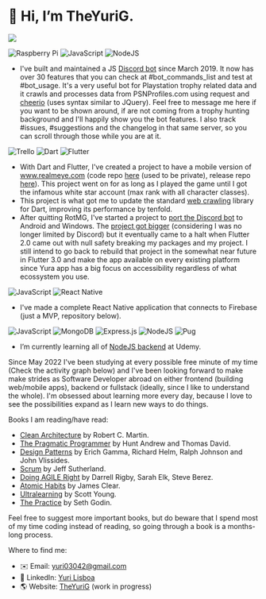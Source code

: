 # 👋 Hi, I’m TheYuriG.
<img src="https://github-profile-summary-cards.vercel.app/api/cards/profile-details?username=TheYuriG&theme=radical"/>

![Raspberry Pi](https://img.shields.io/badge/-RaspberryPi-C51A4A?style=for-the-badge&logo=Raspberry-Pi)
![JavaScript](https://img.shields.io/badge/javascript-%23323330.svg?style=for-the-badge&logo=javascript&logoColor=%23F7DF1E)
![NodeJS](https://img.shields.io/badge/node.js-6DA55F?style=for-the-badge&logo=node.js&logoColor=white)
- I've built and maintained a JS [Discord bot](https://discordapp.com/invite/j55v7pD) since March 2019. It now has over 30 features that you can check at #bot_commands_list and test at #bot_usage. It's a very useful bot for Playstation trophy related data and it crawls and processes data from PSNProfiles.com using request and [cheerio](https://www.npmjs.com/package/cheerio) (uses syntax similar to JQuery). Feel free to message me here if you want to be shown around, if are not coming from a trophy hunting background and I'll happily show you the bot features. I also track #issues, #suggestions and the changelog in that same server, so you can scroll through those while you are at it.

![Trello](https://img.shields.io/badge/Trello-%23026AA7.svg?style=for-the-badge&logo=Trello&logoColor=white)
![Dart](https://img.shields.io/badge/dart-%230175C2.svg?style=for-the-badge&logo=dart&logoColor=white)
![Flutter](https://img.shields.io/badge/Flutter-%2302569B.svg?style=for-the-badge&logo=Flutter&logoColor=white)
- With Dart and Flutter, I've created a project to have a mobile version of www.realmeye.com (code repo [here](https://github.com/TheYuriG/rotmg_utility) (used to be private), release repo [here](https://github.com/TheYuriG/RotMG-Utility/releases)). This project went on for as long as I played the game until I got the infamous white star account (max rank with all character classes).
- This project is what got me to update the standard [web crawling](https://github.com/tusharojha/web_scraper/pull/23) library for Dart, improving its performance by tenfold.
- After quitting RotMG, I've started a project to [port the Discord bot](https://github.com/TheYuriG/Yura/tags) to Android and Windows. The [project got bigger](https://trello.com/b/EK0M1sl8/yuras-development-board) (considering I was no longer limited by Discord) but it eventually came to a halt when Flutter 2.0 came out with null safety breaking my packages and my project. I still intend to go back to rebuild that project in the somewhat near future in Flutter 3.0 and make the app available on every existing platform since Yura app has a big focus on accessibility regardless of what ecossystem you use.

![JavaScript](https://img.shields.io/badge/javascript-%23323330.svg?style=for-the-badge&logo=javascript&logoColor=%23F7DF1E)
![React Native](https://img.shields.io/badge/react_native-%2320232a.svg?style=for-the-badge&logo=react&logoColor=%2361DAFB)
- I've made a complete React Native application that connects to Firebase (just a MVP, repository below).

![JavaScript](https://img.shields.io/badge/javascript-%23323330.svg?style=for-the-badge&logo=javascript&logoColor=%23F7DF1E)
![MongoDB](https://img.shields.io/badge/MongoDB-%234ea94b.svg?style=for-the-badge&logo=mongodb&logoColor=white)
![Express.js](https://img.shields.io/badge/express.js-%23404d59.svg?style=for-the-badge&logo=express&logoColor=%2361DAFB)
![NodeJS](https://img.shields.io/badge/node.js-6DA55F?style=for-the-badge&logo=node.js&logoColor=white)
![Pug](https://img.shields.io/badge/Pug-FFF?style=for-the-badge&logo=pug&logoColor=A86454)
- I’m currently learning all of [NodeJS backend](https://www.udemy.com/course/nodejs-the-complete-guide/) at Udemy.

Since May 2022 I've been studying at every possible free minute of my time (Check the activity graph below) and I've been looking forward to make make strides as Software Developer abroad on either frontend (building web/mobile apps), backend or fullstack (ideally, since I like to understand the whole). I'm obsessed about learning more every day, because I love to see the possibilities expand as I learn new ways to do things.

Books I am reading/have read:
- [Clean Architecture](https://www.amazon.com/Clean-Architecture-Craftsmans-Software-Structure/dp/B08X8H5G2J/) by Robert C. Martin.
- [The Pragmatic Programmer](https://www.amazon.com.br/Pragmatic-Programmer-Journeyman-Master-English-ebook/dp/B003GCTQAE) by Hunt Andrew and Thomas David.
- [Design Patterns](https://www.amazon.com/Design-Patterns-Elements-Reusable-Object-Oriented/dp/0201633612) by Erich Gamma, Richard Helm, Ralph Johnson and John Vlissides.
- [Scrum](https://www.amazon.com/Scrum-Doing-Twice-Work-Half/dp/038534645X) by Jeff Sutherland.
- [Doing AGILE Right](https://www.amazon.com/Doing-Agile-Right-Transformation-Without/dp/163369870X) by Darrell Rigby, Sarah Elk, Steve Berez.
- [Atomic Habits](https://www.amazon.com/Atomic-Habits-James-Clear-audiobook/dp/B07RFSSYBH/) by James Clear.
- [Ultralearning](https://www.amazon.com.br/Ultralearning-Outsmart-Competition-Accelerate-English-ebook/dp/B07K6MF8MD) by Scott Young.
- [The Practice](https://www.amazon.com.br/Practice-Shipping-Creative-Work-English-ebook/dp/B088QLT891) by Seth Godin.

Feel free to suggest more important books, but do beware that I spend most of my time coding instead of reading, so going through a book is a months-long process.

Where to find me:
- ✉️ Email: yuri03042@gmail.com
- 💼 LinkedIn: [Yuri Lisboa](https://www.linkedin.com/in/theyurig/)
- 🌎 Website: [TheYuriG](https://www.theyurig.com/) (work in progress)
